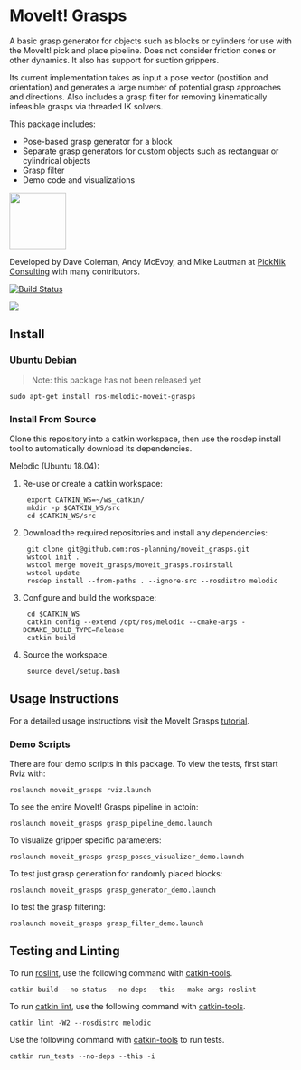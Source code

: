 # MoveIt! Grasps

A basic grasp generator for objects such as blocks or cylinders for use with the MoveIt! pick and place pipeline. Does not consider friction cones or other dynamics. It also has support for suction grippers.

Its current implementation takes as input a pose vector (postition and orientation) and generates a large number of potential grasp approaches and directions. Also includes a grasp filter for removing kinematically infeasible grasps via threaded IK solvers.

This package includes:

 - Pose-based grasp generator for a block
 - Separate grasp generators for custom objects such as rectanguar or cylindrical objects
 - Grasp filter
 - Demo code and visualizations

<img src="https://picknik.ai/assets/images/logo.jpg" width="100">

Developed by Dave Coleman, Andy McEvoy, and Mike Lautman at [PickNik Consulting](http://picknik.ai/) with many contributors.

[![Build Status](https://travis-ci.org/ros-planning/moveit_grasps.svg?branch=melodic-devel)](https://travis-ci.org/ros-planning/moveit_grasps)

<img src="https://raw.githubusercontent.com/ros-planning/moveit_grasps/melodic-devel/resources/demo.png" />

## Install

### Ubuntu Debian

> Note: this package has not been released yet

```
sudo apt-get install ros-melodic-moveit-grasps
```

### Install From Source

Clone this repository into a catkin workspace, then use the rosdep install tool to automatically download its dependencies.

Melodic (Ubuntu 18.04):

1. Re-use or create a catkin workspace:

        export CATKIN_WS=~/ws_catkin/
        mkdir -p $CATKIN_WS/src
        cd $CATKIN_WS/src

1. Download the required repositories and install any dependencies:

        git clone git@github.com:ros-planning/moveit_grasps.git
        wstool init .
        wstool merge moveit_grasps/moveit_grasps.rosinstall
        wstool update
        rosdep install --from-paths . --ignore-src --rosdistro melodic

1. Configure and build the workspace:

        cd $CATKIN_WS
        catkin config --extend /opt/ros/melodic --cmake-args -DCMAKE_BUILD_TYPE=Release
        catkin build

1. Source the workspace.

        source devel/setup.bash

## Usage Instructions

For a detailed usage instructions visit the MoveIt Grasps [tutorial](http://docs.ros.org/melodic/api/moveit_tutorials/html/doc/moveit_grasps/moveit_grasps_tutorial.html).

### Demo Scripts

There are four demo scripts in this package. To view the tests, first start Rviz with:

    roslaunch moveit_grasps rviz.launch

To see the entire MoveIt! Grasps pipeline in actoin:

    roslaunch moveit_grasps grasp_pipeline_demo.launch

To visualize gripper specific parameters:

    roslaunch moveit_grasps grasp_poses_visualizer_demo.launch

To test just grasp generation for randomly placed blocks:

    roslaunch moveit_grasps grasp_generator_demo.launch

To test the grasp filtering:

    roslaunch moveit_grasps grasp_filter_demo.launch

## Testing and Linting

To run [roslint](http://wiki.ros.org/roslint), use the following command with [catkin-tools](https://catkin-tools.readthedocs.org/).

    catkin build --no-status --no-deps --this --make-args roslint

To run [catkin lint](https://pypi.python.org/pypi/catkin_lint), use the following command with [catkin-tools](https://catkin-tools.readthedocs.org/).

    catkin lint -W2 --rosdistro melodic

Use the following command with [catkin-tools](https://catkin-tools.readthedocs.org/) to run tests.

    catkin run_tests --no-deps --this -i
